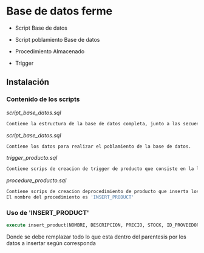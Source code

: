 # Base de datos ferme

- Script Base de datos

- Script poblamiento Base de datos

- Procedimiento Almacenado

- Trigger

## Instalación 

### **Contenido de los scripts**

*script_base_datos.sql*
```bash 
Contiene la estructura de la base de datos completa, junto a las secuencias implementadas.
```

*script_base_datos.sql*
```bash 
Contiene los datos para realizar el poblamiento de la base de datos.
```

*trigger_producto.sql*
```bash 
Contiene scrips de creacion de trigger de producto que consiste en la lógica de creación de codigo del producto.
```

*procedure_producto.sql*
```bash 
Contiene scrips de creacion deprocedimiento de producto que inserta los parametros recibidos.
El nombre del procedimiento es 'INSERT_PRODUCT'
```
### **Uso de 'INSERT_PRODUCT'**

```sql
execute insert_product(NOMBRE, DESCRIPCION, PRECIO, STOCK, ID_PROVEEDOR, ID_SUBFAMILIA_PRODUCTO, MARCA_PRODUCTO, HABILITADO,FECHA_VENCIMIENTO)
```

Donde se debe remplazar todo lo que esta dentro del parentesis por los datos a insertar según corresponda







